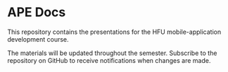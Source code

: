 # APE Docs

This repository contains the presentations for the HFU mobile-application development course.

The materials will be updated throughout the semester. Subscribe to the repository on GitHub to receive notifications when changes are made.

